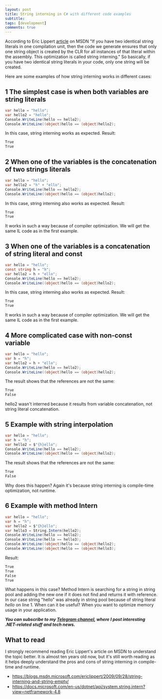 ```yaml
---
layout: post
title: String interning in C# with different code examples
subtitle: 
tags: [development]
comments: true
---
```


According to Eric Lippert [article](https://blogs.msdn.microsoft.com/ericlippert/2009/09/28/string-interning-and-string-empty/) on MSDN "If you have two identical string literals in one compilation unit, then the code we generate ensures that only one string object is created by the CLR for all instances of that literal within the assembly. This optimization is called string interning." So basically, if you have two identical string literals in your code, only one string will be created.

Here are some examples of how string interning works in different cases:

## 1 The simplest case is when both variables are string literals

```csharp
var hello = "hello";
var hello2 = "hello";
Console.WriteLine(hello == hello2);
Console.WriteLine((object)hello == (object)hello2);
```

In this case, string interning works as expected. Result:

```csharp
True
True
```

## 2 When one of the variables is the concatenation of two strings literals

```csharp
var hello = "hello";
var hello2 = "h" + "ello";
Console.WriteLine(hello == hello2);
Console.WriteLine((object)hello == (object)hello2); 
```

In this case, string interning also works as expected. Result:

```csharp
True
True
```

It works in such a way because of compiler optimization. We will get the same IL code as in the first example.

## 3 When one of the variables is a concatenation of string literal and const

```csharp
var hello = "hello";
const string h = "h";
var hello2 = h + "ello";
Console.WriteLine(hello == hello2);
Console.WriteLine((object)hello == (object)hello2); 
```

In this case, string interning also works as expected. Result:

```csharp
True
True
```

It works in such a way because of compiler optimization. We will get the same IL code as in the first example.

## 4 More complicated case with non-const variable

```csharp
var hello = "hello";
var h = "h";
var hello2 = h + "ello";
Console.WriteLine(hello == hello2);
Console.WriteLine((object)hello == (object)hello2);  
```

The result shows that the references are not the same:

```csharp
True
False
```

hello2 wasn't interned because it results from variable concatenation, not string literal concatenation.

## 5 Example with string interpolation

```csharp
var hello = "hello";
var h = "h";
var hello2 = $"{h}ello";
Console.WriteLine(hello == hello2);
Console.WriteLine((object)hello == (object)hello2);
```

The result shows that the references are not the same:

```csharp
True
False
```

Why does this happen? Again it's because string interning is compile-time optimization, not runtime.

## 6 Example with method Intern

```csharp
var hello = "hello";
var h = "h";
var hello2 = $"{h}ello";
var hello3 = String.Intern(hello2);
Console.WriteLine(hello == hello2);
Console.WriteLine(hello == hello3);
Console.WriteLine((object)hello == (object)hello2);
Console.WriteLine((object)hello == (object)hello3);
```

Result:
```csharp
True
True
False
True
```

What happens in this case? Method Intern is searching for a string in string pool and adding the new one if it does not find and returns it with reference. In our case string "hello" was already in string pool because of string literal _hello_ on line 1. When can it be useful? When you want to optimize memory usage in your application.

__*You can subscribe to my [Telegram channel](https://t.me/dotnetarticles), where I post interesting .NET-related stuff and tech news.*__

## What to read

I strongly recommend reading Eric Lippert's article on MSDN to understand the topic better. It is almost ten years old now, but it's still worth reading as it helps deeply understand the pros and cons of string interning in compile-time and runtime.

- https://blogs.msdn.microsoft.com/ericlippert/2009/09/28/string-interning-and-string-empty/
- https://docs.microsoft.com/en-us/dotnet/api/system.string.intern?view=netframework-4.8